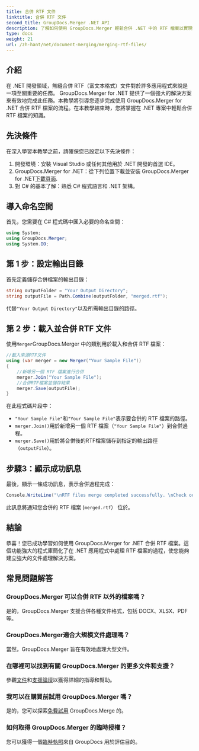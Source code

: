```yaml
---
title: 合併 RTF 文件
linktitle: 合併 RTF 文件
second_title: GroupDocs.Merger .NET API
description: 了解如何使用 GroupDocs.Merger 輕鬆合併 .NET 中的 RTF 檔案以實現無縫文件處理。
type: docs
weight: 21
url: /zh-hant/net/document-merging/merging-rtf-files/
---
```

## 介紹
在 .NET 開發領域，無縫合併 RTF（富文本格式）文件對於許多應用程式來說是一項至關重要的任務。 GroupDocs.Merger for .NET 提供了一個強大的解決方案來有效地完成此任務。本教學將引導您逐步完成使用 GroupDocs.Merger for .NET 合併 RTF 檔案的流程。在本教學結束時，您將掌握在 .NET 專案中輕鬆合併 RTF 檔案的知識。
## 先決條件
在深入學習本教學之前，請確保您已設定以下先決條件：
1. 開發環境：安裝 Visual Studio 或任何其他用於 .NET 開發的首選 IDE。
2.  GroupDocs.Merger for .NET：從下列位置下載並安裝 GroupDocs.Merger for .NET[下載頁面](https://releases.groupdocs.com/merger/net/).
3. 對 C# 的基本了解：熟悉 C# 程式語言和 .NET 架構。

## 導入命名空間
首先，您需要在 C# 程式碼中匯入必要的命名空間：
```csharp
using System; 
using GroupDocs.Merger;
using System.IO;
```
## 第 1 步：設定輸出目錄
首先定義儲存合併檔案的輸出目錄：
```csharp
string outputFolder = "Your Output Directory";
string outputFile = Path.Combine(outputFolder, "merged.rtf");
```
代替`"Your Output Directory"`以及所需輸出目錄的路徑。
## 第 2 步：載入並合併 RTF 文件
使用`Merger`GroupDocs.Merger 中的類別用於載入和合併 RTF 檔案：
```csharp
//載入來源RTF文件
using (var merger = new Merger("Your Sample File"))
{
    //新增另一個 RTF 檔案進行合併
    merger.Join("Your Sample File");
    //合併RTF檔案並儲存結果
    merger.Save(outputFile);
}
```
在此程式碼片段中：
- `"Your Sample File"`和`"Your Sample File"`表示要合併的 RTF 檔案的路徑。
- `merger.Join()`用於新增另一個 RTF 檔案（`"Your Sample File"`）到合併過程。
- `merger.Save()`用於將合併後的RTF檔案儲存到指定的輸出路徑（`outputFile`）。
## 步驟3：顯示成功訊息
最後，顯示一條成功訊息，表示合併過程完成：
```csharp
Console.WriteLine("\nRTF files merge completed successfully. \nCheck output in {0}", outputFolder);
```
此訊息將通知您合併的 RTF 檔案 (`merged.rtf`） 位於。

## 結論
恭喜！您已成功學習如何使用 GroupDocs.Merger for .NET 合併 RTF 檔案。這個功能強大的程式庫簡化了在 .NET 應用程式中處理 RTF 檔案的過程，使您能夠建立強大的文件處理解決方案。

## 常見問題解答
### GroupDocs.Merger 可以合併 RTF 以外的檔案嗎？
是的，GroupDocs.Merger 支援合併各種文件格式，包括 DOCX、XLSX、PDF 等。
### GroupDocs.Merger適合大規模文件處理嗎？
當然，GroupDocs.Merger 旨在有效地處理大型文件。
### 在哪裡可以找到有關 GroupDocs.Merger 的更多文件和支援？
參觀[文件](https://reference.groupdocs.com/merger/net/)和[支援論壇](https://forum.groupdocs.com/c/merger/32)以獲得詳細的指導和幫助。
### 我可以在購買前試用 GroupDocs.Merger 嗎？
是的，您可以探索[免費試用](https://releases.groupdocs.com/) GroupDocs.Merge 的。
### 如何取得 GroupDocs.Merger 的臨時授權？
您可以獲得一個[臨時執照](https://purchase.groupdocs.com/temporary-license/)來自 GroupDocs 用於評估目的。